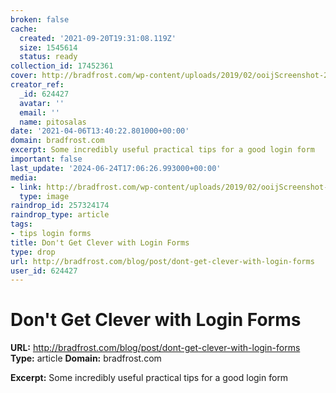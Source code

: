 ```yaml
---
broken: false
cache:
  created: '2021-09-20T19:31:08.119Z'
  size: 1545614
  status: ready
collection_id: 17452361
cover: http://bradfrost.com/wp-content/uploads/2019/02/ooijScreenshot-2019-02-13-14.54.08.png
creator_ref:
  _id: 624427
  avatar: ''
  email: ''
  name: pitosalas
date: '2021-04-06T13:40:22.801000+00:00'
domain: bradfrost.com
excerpt: Some incredibly useful practical tips for a good login form
important: false
last_update: '2024-06-24T17:06:26.993000+00:00'
media:
- link: http://bradfrost.com/wp-content/uploads/2019/02/ooijScreenshot-2019-02-13-14.54.08.png
  type: image
raindrop_id: 257324174
raindrop_type: article
tags:
- tips login forms
title: Don't Get Clever with Login Forms
type: drop
url: http://bradfrost.com/blog/post/dont-get-clever-with-login-forms
user_id: 624427
---
```


# Don't Get Clever with Login Forms

**URL:** http://bradfrost.com/blog/post/dont-get-clever-with-login-forms
**Type:** article
**Domain:** bradfrost.com

**Excerpt:** Some incredibly useful practical tips for a good login form
